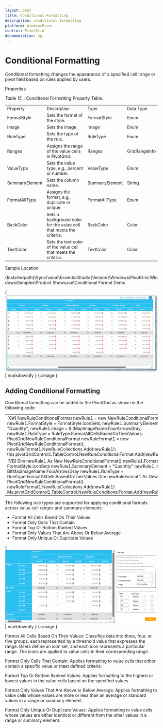 ```yaml
---
layout: post
title: Conditional-Formatting
description: conditional formatting
platform: WindowsForms
control: PivotGrid
documentation: ug
---
```


# Conditional Formatting

Conditional formatting changes the appearance of a specified cell range or pivot field based on rules applied by users. 



Properties

_Table_ _15__: Conditional Formatting Property Table_

<table>
<tr>
<td>
Property </td><td>
Description </td><td>
Type </td><td>
Data Type </td></tr>
<tr>
<td>
FormatStyle</td><td>
Sets the format of the style.</td><td>
FormatStyle</td><td>
Enum</td></tr>
<tr>
<td>
Image</td><td>
Sets the image.</td><td>
Image</td><td>
Enum</td></tr>
<tr>
<td>
RuleType</td><td>
Sets the type of the rule.</td><td>
RuleType</td><td>
Enum</td></tr>
<tr>
<td>
Ranges</td><td>
Assigns the range of the value cells in PivotGrid.</td><td>
Ranges</td><td>
GridRangeInfo</td></tr>
<tr>
<td>
ValueType</td><td>
Sets the value type, e.g., percent or number.</td><td>
ValueType</td><td>
Enum</td></tr>
<tr>
<td>
SummaryElement</td><td>
Sets the column name.</td><td>
SummaryElement</td><td>
String</td></tr>
<tr>
<td>
FormatAllType</td><td>
Assigns the format, e.g., duplicate or unique.</td><td>
FormatAllType</td><td>
Enum</td></tr>
<tr>
<td>
BackColor</td><td>
Sets a background color for the value cell that meets the criteria.</td><td>
BackColor</td><td>
Color</td></tr>
<tr>
<td>
TextColor</td><td>
Sets the text color of the value cell that meets the criteria.</td><td>
TextColor</td><td>
Color</td></tr>
</table>


Sample Location

{Installedpath}\Syncfusion\EssentialStudio\{Version}\Windows\PivotGrid.Windows\Samples\Product Showcase\Conditional Format Demo

{ ![](Conditional-Formatting_images/Conditional-Formatting_img1.png) | markdownify }
{:.image }


## Adding Conditional Formatting

Conditional formatting can be added to the PivotGrid as shown in the following code:

<table>
<tr>
<td>
[C#]            NewRuleConditionalFormat newRule1 = new NewRuleConditionalFormat();            newRule1.FormatStyle = FormatStyle.IconSets;            newRule1.SummaryElement = "Quantity";                        newRule1.Image = BitMapImageName.FourArrowsGray;                        newRule1.RuleType = RuleType.FormatAllCellsBasedOnTheirValues;                        PivotGridNewRuleConditionalFormat newRuleFormat1 = new PivotGridNewRuleConditionalFormat();            newRuleFormat1.NewRuleCollections.Add(newRule1); this.pivotGridControl1.TableControl.NewRuleConditionalFormat.Add(newRuleFormat1); </td></tr>
<tr>
<td>
 [VB]       Dim newRule1 As New NewRuleConditionalFormat()       newRule1.FormatStyle = FormatStyle.IconSets       newRule1.SummaryElement = "Quantity"       newRule1.Image = BitMapImageName.FourArrowsGray       newRule1.RuleType = RuleType.FormatAllCellsBasedOnTheirValues       Dim newRuleFormat1 As New PivotGridNewRuleConditionalFormat()       newRuleFormat1.NewRuleCollections.Add(newRule1)  Me.pivotGridControl1.TableControl.NewRuleConditionalFormat.Add(newRuleFormat1)</td></tr>
</table>


The following rule types are supported for applying conditional formats across value cell ranges and summary elements:

* Format All Cells Based On Their Values
* Format Only Cells That Contain
* Format Top Or Bottom Ranked Values
* Format Only Values That Are Above Or Below Average
* Format Only Unique Or Duplicate Values

{ ![](Conditional-Formatting_images/Conditional-Formatting_img2.png) | markdownify }
{:.image }




Format All Cells Based On Their Values: Classifies data into three, four, or five groups, each represented by a threshold value that expresses the range. Users define an icon set, and each icon represents a particular range. The icons are applied to value cells in their corresponding range. 

Format Only Cells That Contain: Applies formatting to value cells that either contain a specific value or meet defined criteria.

Format Top Or Bottom Ranked Values: Applies formatting to the highest or lowest values in the value cells based on the specified values.

Format Only Values That Are Above or Below Average: Applies formatting to value cells whose values are more or less than an average or standard values in a range or summary element.

Format Only Unique Or Duplicate Values: Applies formatting to value cells whose values are either identical or different from the other values in a range or summary element.

